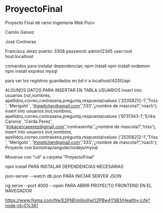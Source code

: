 # ProyectoFinal
 Proyecto Final de ramo Ingenieria Web Pucv
 
Camilo Galvez 

José Contreras

Francisca Jerez
puerto: 3308
password: admin12345
user:root
host:localhost


comandos para instalar dependencias:
npm install
npm install nodemon
npm install express mysql


para ver los registros guardados en bd ir a localhost/4200/api


ALGUNOS DATOS PARA INSERTAR EN TABLA USUARIOS
insert into usuarios (rut,nombres, apellidos,correo,contrasena,pregunta,respuesta)values ('20358212-1','Triss ', 'Merigold ', 'thewitcher@gmail.com','333','¿nombre de mascota?','roach');
insert into usuarios (rut,nombres, apellidos,correo,contrasena,pregunta,respuesta)values ('9731343-1','Erika Caronia', 'Cerda Perez', 'erikacercaperez@gmail.com','contrasenita','¿nombre de mascota?','triss');
insert into usuarios (rut,nombres, apellidos,correo,contrasena,pregunta,respuesta)values ('20358212-1','Triss ', 'Merigold ', 'thewitcher@gmail.com','333','¿nombre de mascota?','roach');
Proyecto con bootstrap/angular/nodejs/mysql

Moverse con "cd" a carpeta "ProyectoFinal"

npm install         PARA INSTALAR DEPENDENCIAS NECESARIAS

json-server --watch db.json         PARA INICIAR SERVER JSON

ng serve --port 4000 --open        PARA ABRIR PROYECTO FRONTEND EN EL NAVEGADOR





https://www.figma.com/file/E2PNEim9oiXwO2PBw4Y5B3/Healthy-Life?node-id=0%3A1

